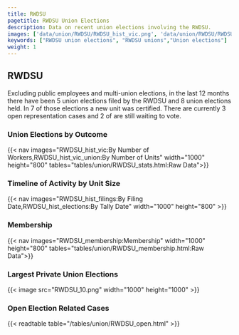 ```yaml
---
title: RWDSU
pagetitle: RWDSU Union Elections
description: Data on recent union elections involving the RWDSU.
images: ['data/union/RWDSU/RWDSU_hist_vic.png', 'data/union/RWDSU/RWDSU_hist_size.png', 'data/union/RWDSU/RWDSU_10.png']
keywords: ["RWDSU union elections", "RWDSU unions","Union elections"]
weight: 1
---
```

##  RWDSU

Excluding public employees and multi-union elections, in the last 12 months there have been 5 union elections filed by the RWDSU and 8 union elections held. In 7 of those elections a new unit was certified. There are currently 3 open representation cases and 2 of are still waiting to vote.

### Union Elections by Outcome
{{< nav images="RWDSU_hist_vic:By Number of Workers,RWDSU_hist_vic_union:By Number of Units" width="1000" height="800" tables="tables/union/RWDSU_stats.html:Raw Data">}}

### Timeline of Activity by Unit Size
{{< nav images="RWDSU_hist_filings:By Filing Date,RWDSU_hist_elections:By Tally Date" width="1000" height="800" >}}

### Membership
{{< nav images="RWDSU_membership:Membership" width="1000" height="800" tables="tables/union/RWDSU_membership.html:Raw Data">}}

### Largest Private Union Elections
{{< image src="RWDSU_10.png" width="1000" height="1000"  >}}

### Open Election Related Cases
{{< readtable table="/tables/union/RWDSU_open.html" >}}

